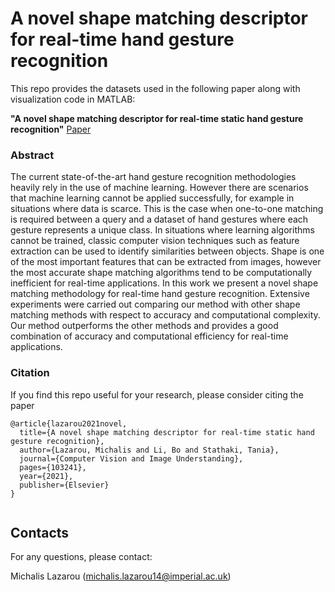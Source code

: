 # A novel shape matching descriptor for real-time hand gesture recognition

This repo provides the datasets used in the following paper along with visualization code in MATLAB:
 
**"A novel shape matching descriptor for real-time static hand gesture recognition"** [Paper](https://www.sciencedirect.com/science/article/abs/pii/S1077314221000850)
### Abstract

The current state-of-the-art hand gesture recognition methodologies heavily rely in the use of machine learning. However there are scenarios that machine learning cannot be applied successfully, for example in situations where data is scarce. This is the case when one-to-one matching is required between a query and a dataset of hand gestures where each gesture represents a unique class. In situations where learning algorithms cannot be trained, classic computer vision techniques such as feature extraction can be used to identify similarities between objects. Shape is one of the most important features that can be extracted from images, however the most accurate shape matching algorithms tend to be computationally inefficient for real-time applications. In this work we present a novel shape matching methodology for real-time hand gesture recognition. Extensive experiments were carried out comparing our method with other shape matching methods with respect to accuracy and computational complexity. Our method outperforms the other methods and provides a good combination of accuracy and computational efficiency for real-time applications.


### Citation
If you find this repo useful for your research, please consider citing the paper  
```
@article{lazarou2021novel,
  title={A novel shape matching descriptor for real-time static hand gesture recognition},
  author={Lazarou, Michalis and Li, Bo and Stathaki, Tania},
  journal={Computer Vision and Image Understanding},
  pages={103241},
  year={2021},
  publisher={Elsevier}
}


```

## Contacts
For any questions, please contact:

Michalis Lazarou (michalis.lazarou14@imperial.ac.uk)  


